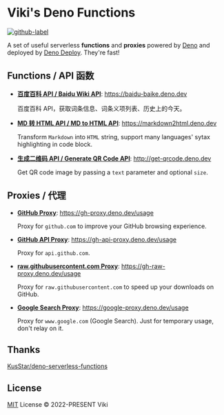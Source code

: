 # Viki's Deno Functions

[![github-label](https://img.shields.io/badge/gitub-source%20code-000000?style=for-the-badge&logo=github)](https://github.com/vikiboss/deno-functions)

A set of useful serverless **functions** and **proxies** powered by [Deno](https://deno.land/) and deployed by [Deno Deploy](https://deno.dev/). They're fast!

## Functions / API 函数

- [**百度百科 API / Baidu Wiki API**](https://github.com/vikiboss/deno-functions/tree/main/functions/baidu-baike): https://baidu-baike.deno.dev

  百度百科 API，获取词条信息、词条义项列表、历史上的今天。

- [**MD 转 HTML API / MD to HTML API**](https://github.com/vikiboss/deno-functions/tree/main/functions/markdown2html): https://markdown2html.deno.dev

  Transform `Markdown` into `HTML` string, support many languages' sytax highlighting in code block.

- [**生成二维码 API / Generate QR Code API**](https://github.com/vikiboss/deno-functions/tree/main/functions/get-qrcode): http://get-qrcode.deno.dev

  Get QR code image by passing a `text` parameter and optional `size`.

<!-- - [[WIP] **Text to Image**](https://github.com/vikiboss/deno-functions/tree/main/functions/text2img): https://text2img.deno.dev

  Transform `text` into an `image`. -->

## Proxies / 代理

- [**GitHub Proxy**](https://github.com/vikiboss/deno-functions/tree/main/functions/gh-proxy): https://gh-proxy.deno.dev/usage

  Proxy for `github.com` to improve your GitHub browsing experience.

- [**GitHub API Proxy**](https://github.com/vikiboss/deno-functions/tree/main/functions/gh-api-proxy): https://gh-api-proxy.deno.dev/usage

  Proxy for `api.github.com`.

- [**raw.githubusercontent.com Proxy**](https://github.com/vikiboss/deno-functions/tree/main/functions/gh-raw-proxy): https://gh-raw-proxy.deno.dev/usage

  Proxy for `raw.githubusercontent.com` to speed up your downloads on GitHub.

- [**Google Search Proxy**](https://github.com/vikiboss/deno-functions/tree/main/functions/google-proxy): https://google-proxy.deno.dev/usage

  Proxy for `www.google.com` (Google Search). Just for temporary usage, don't relay on it.

## Thanks

[KusStar/deno-serverless-functions](https://github.com/KusStar/deno-serverless-functions)

## License

[MIT](https://github.com/vikiboss/deno-functions/tree/main/LICENSE) License © 2022-PRESENT Viki
